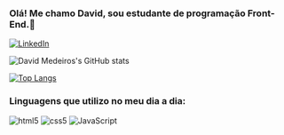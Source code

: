 ### Olá! Me chamo David, sou estudante de programação Front-End.👋

[![LinkedIn](https://img.shields.io/badge/LinkedIn-0077B5?style=for-the-badge&logo=linkedin&logoColor=white)](https://www.linkedin.com/in/david-medeiros-28b056235/)

![David Medeiros's GitHub stats](https://github-readme-stats.vercel.app/api?username=dwmedeiros94&show_icons=true&theme=dark)

[![Top Langs](https://github-readme-stats.vercel.app/api/top-langs/?username=dwmedeiros94&layout=compact)](https://github.com/anuraghazra/github-readme-stats)


### Linguagens que utilizo no meu dia a dia: 

<div>
  <img src="https://img.shields.io/badge/HTML5-E34F26?style=for-the-badge&logo=html5&logoColor=white" alt="html5"  />
  <img src="https://img.shields.io/badge/CSS3-1572B6?style=for-the-badge&logo=css3&logoColor=white" alt="css5"  />
  <img src="https://img.shields.io/badge/JavaScript-F7DF1E?style=for-the-badge&logo=javascript&logoColor=black" alt="JavaScript"  />
</div>
